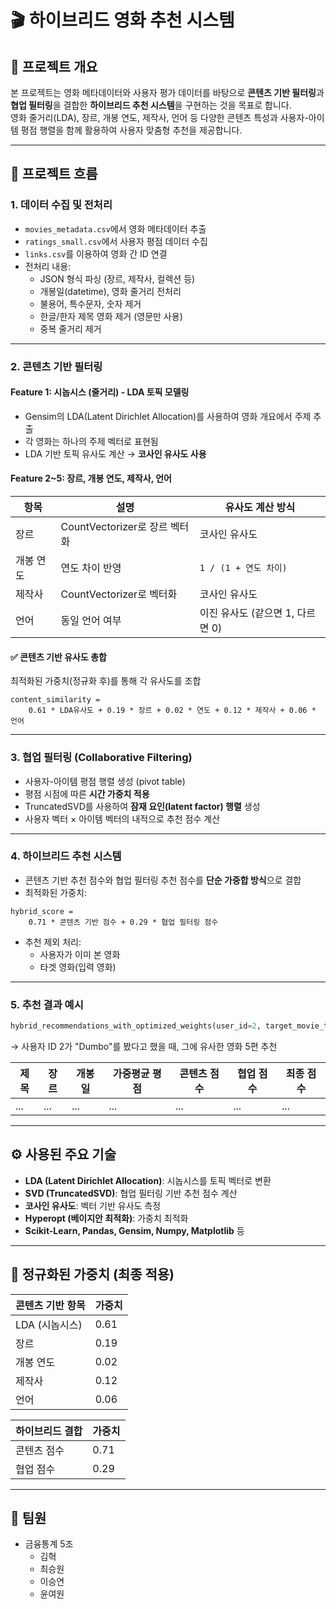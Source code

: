 
# 🎬 하이브리드 영화 추천 시스템

## 📌 프로젝트 개요

본 프로젝트는 영화 메타데이터와 사용자 평가 데이터를 바탕으로 **콘텐츠 기반 필터링**과 **협업 필터링**을 결합한 **하이브리드 추천 시스템**을 구현하는 것을 목표로 합니다.  
영화 줄거리(LDA), 장르, 개봉 연도, 제작사, 언어 등 다양한 콘텐츠 특성과 사용자-아이템 평점 행렬을 함께 활용하여 사용자 맞춤형 추천을 제공합니다.

---

## 🧩 프로젝트 흐름

### 1. 데이터 수집 및 전처리
- `movies_metadata.csv`에서 영화 메타데이터 추출
- `ratings_small.csv`에서 사용자 평점 데이터 수집
- `links.csv`를 이용하여 영화 간 ID 연결
- 전처리 내용:
  - JSON 형식 파싱 (장르, 제작사, 컬렉션 등)
  - 개봉일(datetime), 영화 줄거리 전처리
  - 불용어, 특수문자, 숫자 제거
  - 한글/한자 제목 영화 제거 (영문만 사용)
  - 중복 줄거리 제거

---

### 2. 콘텐츠 기반 필터링

#### Feature 1: 시놉시스 (줄거리) - LDA 토픽 모델링
- Gensim의 LDA(Latent Dirichlet Allocation)를 사용하여 영화 개요에서 주제 추출
- 각 영화는 하나의 주제 벡터로 표현됨
- LDA 기반 토픽 유사도 계산 → **코사인 유사도 사용**

#### Feature 2~5: 장르, 개봉 연도, 제작사, 언어
| 항목 | 설명 | 유사도 계산 방식 |
|------|------|------------------|
| 장르 | CountVectorizer로 장르 벡터화 | 코사인 유사도 |
| 개봉 연도 | 연도 차이 반영 | `1 / (1 + 연도 차이)` |
| 제작사 | CountVectorizer로 벡터화 | 코사인 유사도 |
| 언어 | 동일 언어 여부 | 이진 유사도 (같으면 1, 다르면 0) |

#### ✅ 콘텐츠 기반 유사도 총합
최적화된 가중치(정규화 후)를 통해 각 유사도를 조합  
```text
content_similarity = 
    0.61 * LDA유사도 + 0.19 * 장르 + 0.02 * 연도 + 0.12 * 제작사 + 0.06 * 언어
```

---

### 3. 협업 필터링 (Collaborative Filtering)

- 사용자-아이템 평점 행렬 생성 (pivot table)
- 평점 시점에 따른 **시간 가중치 적용**
- TruncatedSVD를 사용하여 **잠재 요인(latent factor) 행렬** 생성
- 사용자 벡터 × 아이템 벡터의 내적으로 추천 점수 계산

---

### 4. 하이브리드 추천 시스템

- 콘텐츠 기반 추천 점수와 협업 필터링 추천 점수를 **단순 가중합 방식**으로 결합
- 최적화된 가중치:
```text
hybrid_score = 
    0.71 * 콘텐츠 기반 점수 + 0.29 * 협업 필터링 점수
```

- 추천 제외 처리:
  - 사용자가 이미 본 영화
  - 타겟 영화(입력 영화)

---

### 5. 추천 결과 예시

```python
hybrid_recommendations_with_optimized_weights(user_id=2, target_movie_title="Dumbo", top_n=5)
```

→ 사용자 ID 2가 "Dumbo"를 봤다고 했을 때, 그에 유사한 영화 5편 추천

| 제목 | 장르 | 개봉일 | 가중평균 평점 | 콘텐츠 점수 | 협업 점수 | 최종 점수 |
|------|------|--------|----------------|--------------|------------|------------|
| ...  | ...  | ...    | ...            | ...          | ...        | ...        |

---

## ⚙️ 사용된 주요 기술

- **LDA (Latent Dirichlet Allocation)**: 시놉시스를 토픽 벡터로 변환
- **SVD (TruncatedSVD)**: 협업 필터링 기반 추천 점수 계산
- **코사인 유사도**: 벡터 기반 유사도 측정
- **Hyperopt (베이지안 최적화)**: 가중치 최적화
- **Scikit-Learn, Pandas, Gensim, Numpy, Matplotlib** 등

---

## 🧠 정규화된 가중치 (최종 적용)

| 콘텐츠 기반 항목 | 가중치 |
|------------------|--------|
| LDA (시놉시스)   | 0.61   |
| 장르              | 0.19   |
| 개봉 연도         | 0.02   |
| 제작사            | 0.12   |
| 언어              | 0.06   |

| 하이브리드 결합 | 가중치 |
|------------------|--------|
| 콘텐츠 점수       | 0.71   |
| 협업 점수         | 0.29   |

---

## 👥 팀원

- 금융통계 5조  
  - 김혁  
  - 최승원  
  - 이승연  
  - 윤여원
